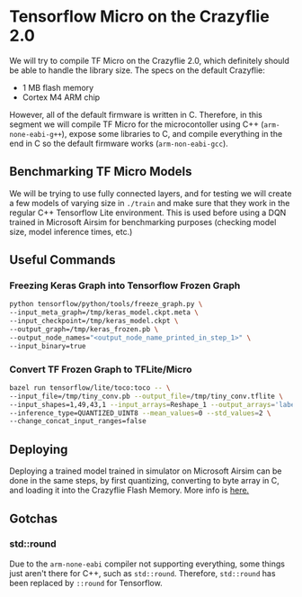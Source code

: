 # Tensorflow Micro on the Crazyflie 2.0

We will try to compile TF Micro on the Crazyflie 2.0, which definitely should
be able to handle the library size. The specs on the default Crazyflie:

* 1 MB flash memory
* Cortex M4 ARM chip

However, all of the default firmware is written in C. Therefore, in this segment
we will compile TF Micro for the microcontoller using C++ (`arm-none-eabi-g++`),
expose some libraries to C, and compile everything in the end in C so the
default firmware works (`arm-non-eabi-gcc`).

## Benchmarking TF Micro Models

We will be trying to use fully connected layers, and for testing we will create 
a few models of varying size in `./train` and make sure that they work in
the regular C++ Tensorflow Lite environment. This is used before using a DQN
trained in Microsoft Airsim for benchmarking purposes (checking model size,
model inference times, etc.)

## Useful Commands

### Freezing Keras Graph into Tensorflow Frozen Graph

```bash
python tensorflow/python/tools/freeze_graph.py \
--input_meta_graph=/tmp/keras_model.ckpt.meta \
--input_checkpoint=/tmp/keras_model.ckpt \
--output_graph=/tmp/keras_frozen.pb \
--output_node_names="<output_node_name_printed_in_step_1>" \
--input_binary=true
```

### Convert TF Frozen Graph to TFLite/Micro

```bash
bazel run tensorflow/lite/toco:toco -- \
--input_file=/tmp/tiny_conv.pb --output_file=/tmp/tiny_conv.tflite \
--input_shapes=1,49,43,1 --input_arrays=Reshape_1 --output_arrays='labels_softmax' \
--inference_type=QUANTIZED_UINT8 --mean_values=0 --std_values=2 \
--change_concat_input_ranges=false
```

## Deploying

Deploying a trained model trained in simulator on Microsoft Airsim can be done
in the same steps, by first quantizing, converting to byte array in C, and loading
it into the Crazyflie Flash Memory. More info is 
[here.](WORKFLOW.md)

## Gotchas

### std::round

Due to the `arm-none-eabi` compiler not supporting everything, some things
just aren't there for C++, such as `std::round`. Therefore, `std::round` has
been replaced by `::round` for Tensorflow.

